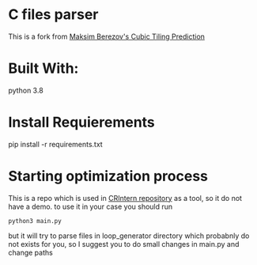 # C files parser

This is a fork from [Maksim Berezov's Cubic Tiling Prediction](https://github.com/maxberezov/cubic_tiling)

# Built With:
python 3.8

# Install Requierements

pip install -r requirements.txt

# Starting optimization process

This is a repo which is used in [CRIntern repository](https://github.com/puszekjuliuszek/CRIntern) as a tool, so it do 
not have a demo. to use it in your case you should run 
```angular2html
python3 main.py
```
but it will try to parse files in loop_generator directory which probabnly do not exists for you, so I suggest you to 
do small changes in main.py and change paths 

